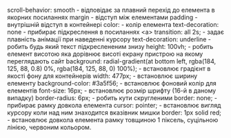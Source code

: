 scroll-behavior: smooth - відповідає за плавний перехід до елемента в якорних посиланнях
margin - відступ між елементами
padding - внутрішній відступ в контейнері
color: - колір елемента
text-decoration: none - прибирає підкреслення в посиланнях <а>
transition: all 2s; - задає плавність анімації при наведенні курсору
text-decoration: underline - робить будь який текст підкреслененим знизу
height: 100vh; - робить елемент висотою яка дорівнює висоті екрану пристрою на якому переглядають сайт
background: radial-gradient(at bottom left, rgba(184, 125, 88, 0.8) 0%, rgba(184, 125, 88, 0) 100%); - встановлює градієнт в якості фону для контейнерів
 width: 477px; - встановлює ширину елементу
 background-color: #3a5f56; - встановлює фоновий колір для елементів
 font-size: 16px; - встановлює розмір шрифту (16-й в даному випадку)
 border-radius: 6px; - робить кути скругленими 
 border: none; - прибирає рамку довкола елемента
 cursor: pointer; - встановлює вигляд курсору коли над ним знаходится вказівник мишки
 border: 1px solid red; - встановлює довкола елемента рамку товщиною 1 піксель, суцільною лінією, червоним кольором. 
